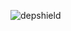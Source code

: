 ![depshield](https://14gxy2qgoj.execute-api.us-east-2.amazonaws.com/prod/badges/depshield-testing/test-project-2020041604/depshield.svg)
<!-- ![depshield](https://staging.depshield.sonatype.org/badges/depshield-testing/test-project-2020041604/depshield.svg) -->
